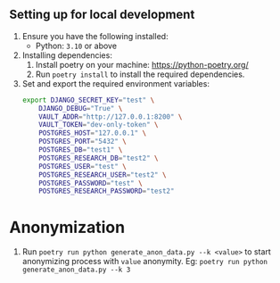 ## Setting up for local development
1. Ensure you have the following installed:
    * Python: `3.10` or above
2. Installing dependencies:
    1. Install poetry on your machine: https://python-poetry.org/
    2. Run `poetry install` to install the required dependencies.
3. Set and export the required environment variables:
    ```bash
    export DJANGO_SECRET_KEY="test" \
        DJANGO_DEBUG="True" \
        VAULT_ADDR="http://127.0.0.1:8200" \
        VAULT_TOKEN="dev-only-token" \
        POSTGRES_HOST="127.0.0.1" \
        POSTGRES_PORT="5432" \
        POSTGRES_DB="test1" \
        POSTGRES_RESEARCH_DB="test2" \
        POSTGRES_USER="test" \
        POSTGRES_RESEARCH_USER="test2" \
        POSTGRES_PASSWORD="test" \
        POSTGRES_RESEARCH_PASSWORD="test2"
    ```

# Anonymization
1. Run `poetry run python generate_anon_data.py --k <value>` to start anonymizing process with `value` anonymity.
Eg: `poetry run python generate_anon_data.py --k 3`